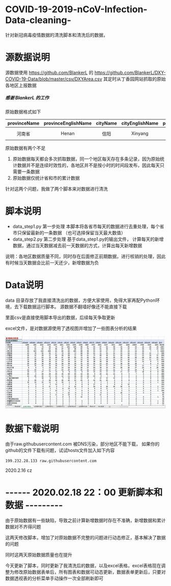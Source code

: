 # COVID-19-2019-nCoV-Infection-Data-cleaning-
针对新冠病毒疫情数据的清洗脚本和清洗后的数据，

# 源数据说明
源数据使用 https://github.com/BlankerL 的 https://github.com/BlankerL/DXY-COVID-19-Data/blob/master/csv/DXYArea.csv
其定时从丁香园网站抓取的原始各地区上报数据

##### 感谢 BlankerL 的工作

原始数据格式如下

provinceName | provinceEnglishName | cityName | cityEnglishName | province_confirmedCount | province_suspectedCount | province_curedCount | province_deadCount | city_confirmedCount | city_suspectedCount | city_curedCount | city_deadCount | updateTime
:-: | :-: | :-: | :-: | :-:| :-: | :-: | :-: | :-:| :-: | :-: | :-: | :-:
河南省 | Henan | 信阳 | Xinyang | 1231 | 0 | 415 | 13 | 261 | 0 | 74 | 2 | 2020-02-16 11:48:34.832|

原始数据有两个不足
1. 原始数据每天都会多次抓取数据，同一个地区每天存在多条记录，因为原始统计数据并不是连续时效性的，各地区并不是按小时的时间段发布，因此每天只需要一条数据
2. 原始数据仅统计省和市的累计数据

针对这两个问题，我做了两个脚本来对数据进行清洗

# 脚本说明
- data_step1.py  第一步处理 本脚本将各省市每天的数据进行去重处理，每个省市只保留最新的一条数据 （也可选择保留当天最大数值）
- data_step2.py  第二步处理 基于data_step1.py的输出文件， 计算每天的新增数据，通过当天数据减去前一天数据的方式，计算出每天新增数据

说明：各地区数据质量不同，同时存在后面修正前期数据，进行核销的处理，因此有时候当天数据会比前一天还少，新增数据为负

# Data说明
data 目录存放了我直接清洗出的数据，方便大家使用，免得大家再配Python环境，去下载数据运行脚本。 源数据不翻墙好像还不能直接下载

里面csv是直接使用脚本导出的数据，后续每天争取更新

excel文件，是对数据源使用了透视图并增加了一些图表分析的结果

![ ]( https://github.com/Avens666/COVID-19-2019-nCoV-Infection-Data-cleaning-/blob/master/img/Image1.jpg )


# 数据下载说明
由于raw.githubusercontent.com 被DNS污染，部分地区不能下载， 如果你的github的文件下载有问题，试试hosts文件加入如下内容

`199.232.28.133 raw.githubusercontent.com`

2020.2.16 cz

#  ------ 2020.02.18 22：00 更新脚本和数据 ---------

由于原始数据有一些缺陷，导致之前计算新增数据时存在不准确，新增数据和累计数据对不齐得问题

这两天修改脚本，增加了对原始数据不完整的问题进行动态修正，基本解决了数据的问题

同时这两天原始数据质量也在提升

今天更新了脚本，同时更新了我清洗后的数据，以及excel表格，excel表格现在调整为修改原始数据表单后，所有图表和数据可动态更新，数据表单更新后，只要对数据透视表的分析菜单手动操作一次全部刷新即可
